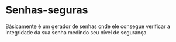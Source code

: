 # Senhas-seguras

Básicamente é um gerador de senhas onde ele consegue verificar a integridade da sua senha medindo seu nível de segurança.
